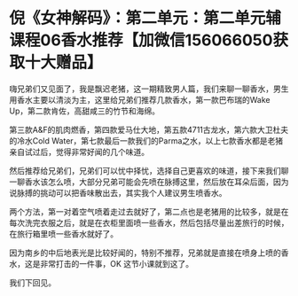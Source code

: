 # 倪《女神解码》：第二单元：第二单元辅课程06香水推荐【加微信156066050获取十大赠品】

嗨兄弟们又见面了，我是飘迟老猪，这一期精致男人篇，我们来聊一聊香水，男生用香水主要以清淡为主，这里给兄弟们推荐几款香水，第一款巴布瑞的Wake Up，第二款肯佐，高甜咸三的竹节和海绵。

第三款A&F的肌肉燃香，第四款爱马仕大地，第五款4711古龙水，第六款大卫杜夫的冷水Cold Water，第七款最后一款我们的Parma之水，以上七款香水都是老猪亲自试过后，觉得非常好闻的几个味道。

然后推荐给兄弟们，兄弟们可以忧中择忧，选择自己更喜欢的味道，接下来我们聊一聊香水该怎么喷，大部分兄弟可能会先喷在脉搏这里，然后放在耳朵后面，因为说脉搏的挑动可以把香味散出去，其实我个人建议男生喷香水。

两个方法，第一对着空气喷着走过去就好了，第二点也是老猪用的比较多，就是在每次洗完衣服之后，就是在衣柜里面喷一些香水，然后包括尽量出差旅行的时候，在旅行箱里喷一些香水就好了。

因为南乡的中后地表光是比较好闻的，特别不推荐，兄弟就是直接在喷身上喷的香水，这是非常打击的一件事，OK 这节小课就到这了。

我们下回见。